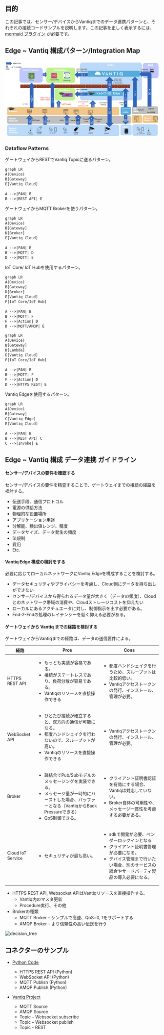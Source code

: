 ## 目的
この記事では、センサー/デバイスからVantiqまでのデータ連携パターンと、それぞれの接続コードサンプルを説明します。この記事を正しく表示するには、[mermaid プラグイン](https://github.com/BackMarket/github-mermaid-extension) が必要です。

## Edge ~ Vantiq 構成パターン/Integration Map

![integration_map](../../imgs/device-to-vantiq/integration_map.png)


### Dataflow Patterns
ゲートウェイからRESTでVantiq Topicに送るパターン。
```mermaid
graph LR
A(Device)
B[Gateway]
E[Vantiq Cloud]

A -->|PAN| B
B -->|REST API| E
```
ゲートウェイからMQTT Brokerを使うパターン。
```mermaid
graph LR
A(Device)
B[Gateway]
D[Broker]
E[Vantiq Cloud]

A -->|PAN| B
B -->|MQTT| D
D -->|MQTT| E
```
IoT Core/ IoT Hubを使用するパターン。
```mermaid
graph LR
A(Device)
B[Gateway]
D[Broker]
E[Vantiq Cloud]
F[IoT Core/IoT Hub]

A -->|PAN| B
B -->|MQTT| F
F -->|Action| D
D -->|MQTT/AMQP| E  
```
```mermaid
graph LR
A(Device)
B[Gateway]
D[Lambda]
E[Vantiq Cloud]
F[IoT Core/IoT Hub]

A -->|PAN| B
B -->|MQTT| F
F -->|Action| D
D -->|HTTPS REST| E  
```
Vantiq Edgeを使用するパターン。
```mermaid
graph LR
A(Device)
B[Gateway]
C[Vantiq Edge]
E[Vantiq Cloud]

A -->|PAN| B
B -->|REST API| C
C -->|Invoke| E
```


## Edge ~ Vantiq 構成 データ連携 ガイドライン

#### センサー/デバイスの要件を確認する
センサー/デバイスの要件を精査することで、ゲートウェイまでの接続の経路を検討する。
- 伝送手段、通信プロトコル
- 電源の供給方法
- 物理的な設置場所
- アプリケーション用途
- 分解能、検出値レンジ、精度
- データサイズ、データ発生の頻度
- 法規制
- 費用
- Etc.


#### Vantiq Edge 構成の検討をする
必要に応じてローカルネットワークにVantiq Edgeを構成することを検討する。
- データセキュリティやプライバシーを考慮し、Cloud側にデータを持ち出しができない
- センサー/デバイスから得られるデータ量が大きく（データの頻度）、Cloudとのネットワーク帯域の消費や、Cloudストレージコストを抑えたい
- ローカルにあるアクチュエータに対し、制御指示を出す必要がある。
- End-2-Endの処理のレイテンシーを低く抑える必要がある。

#### ゲートウェイから Vantiq までの経路を検討する
ゲートウェイからVantiqまでの経路は、データの送信要件による。

経路  | Pros  | Cons
--|---|--
HTTPS REST API  | <ul><li>もっとも実装が容易である。</li><li>接続がステートレスであり、負荷分散が容易である。</li><li>Vantiqのリソースを直接操作できる</li></ul> |<ul><li>都度ハンドシェイクを行うため、スループットは比較的低い。</li><li>Vantiqアクセストークンの発行、インストール、管理が必要。</li></ul>
WebSocket API | <ul><li>ひとたび接続が確立すると、双方向の通信が可能になる。</li><li>都度ハンドシェイクを行わないので、スループットが高い。</li><li>Vantiqのリソースを直接操作できる</li></ul> | <ul><li>Vantiqアクセストークンの発行、インストール、管理が必要。</li></ul>
Broker | <ul><li>疎結合でPub/Subモデルのメッセージングを実装できる。</li><li>メッセージ量が一時的にバーストした場合、バッファーとなる（VantiqからBack　Pressureできる）</li><li>QoS制御できる。</li></ul> | <ul><li>クライアント証明書認証を有効にする場合、Vantiqは対応していない。</li><li>Broker自体の可用性や、メッセージ一貫性を考慮する必要がある。</li>
Cloud IoT Service | <ul><li>セキュリティが最も高い。</li></ul> | <ul><li>sdkで開発が必要、ベンダーロックインとなる </li><li>クライアント証明書管理が必要になる。</li><li>デバイス管理まで行いたい場合、別のサービスの統合やサードパーティ製品の導入必要になる。</li></ul>

  - HTTPS REST API, Websocket APIはVantiqリソースを直接操作する。
    - Vantiq内のマスタ更新
    - Procedure実行、その他
  - Brokerの種類
    - MQTT Broker – シンプルで高速、QoS=0, 1をサポートする
    - AMQP Broker – より信頼性の高い伝送を行う

![decision_tree](../../vantiq-device-integration/imgs/device-to-vantiq/decision_tree.png)

## コネクターのサンプル
- [Python Code](../../vantiq-device-integration/conf/vantiq-restapi-mqtt-amqp-python-sample)
  - HTTPS REST API (Python)
  - WebSocket API (Python)
  - MQTT Publish (Python)
  - AMQP Publish (Python)

- [Vantiq Project](../../vantiq-device-integration/conf/vantiq-restapi-mqtt-amqp-python-sample/vantiq-project-sample.zip)
  - MQTT Source
  - AMQP Source
  - Topic – Websocket subscribe
  - Topic – Websocket publish
  - Topic - REST
